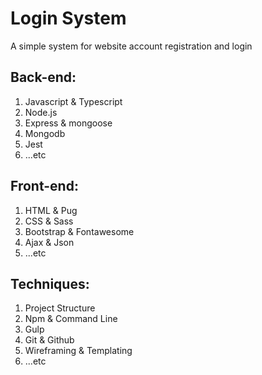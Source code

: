 # Login System
A simple system for website account registration and login

## Back-end:
1. Javascript & Typescript
2. Node.js
3. Express & mongoose
4. Mongodb
5. Jest
6. ...etc

## Front-end:
1. HTML & Pug
2. CSS & Sass
3. Bootstrap & Fontawesome
4. Ajax & Json
5. ...etc

## Techniques:
1. Project Structure
2. Npm & Command Line
3. Gulp
4. Git & Github
5. Wireframing & Templating
6. ...etc